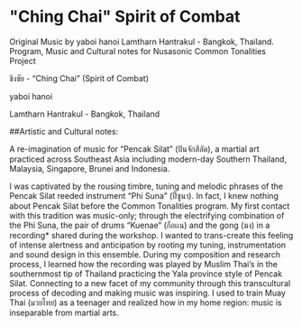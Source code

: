 # "Ching Chai" Spirit of Combat
Original Music by yaboi hanoi
Lamtharn Hantrakul - Bangkok, Thailand. 
Program, Music and Cultural notes for Nusasonic Common Tonalities Project

ชิงชัย - “Ching Chai” (Spirit of Combat)

yaboi hanoi

Lamtharn Hantrakul - Bangkok, Thailand

##Artistic and Cultural notes:

A re-imagination of music for “Pencak Silat” (ปันจักสีลัต), a martial art practiced across Southeast Asia including modern-day Southern Thailand, Malaysia, Singapore, Brunei and Indonesia. 

I was captivated by the rousing timbre, tuning and melodic phrases of the Pencak Silat reeded instrument “Phi Suna” (ปี่ซูนา). In fact, I knew nothing about Pencak Silat before the Common Tonalities program. My first contact with this tradition was music-only; through the electrifying combination of the Phi Suna, the pair of drums “Kuenae” (กือเเน) and the gong (ฆง) in a recording* shared during the workshop.  I wanted to trans-create this feeling of intense alertness and anticipation by rooting my tuning, instrumentation and sound design in this ensemble. During my composition and research process, I learned how the recording was played by Muslim Thai’s in the southernmost tip of Thailand practicing the Yala province style of Pencak Silat. Connecting to a new facet of my community through this transcultural process of decoding and making music was inspiring. I used to train Muay Thai (มวยไทย) as a teenager and realized how in my home region: music is inseparable from martial arts.
